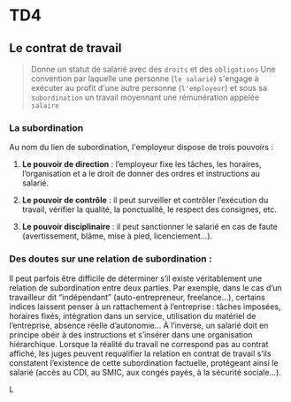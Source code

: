 # TD4 

## Le contrat de travail

> Donne un statut de salarié avec des `droits` et des `obligations`
> Une convention par laquelle une personne (`le salarié`) s'engage à exécuter au profit d'une autre personne (`l'employeur`) et sous sa `subordination` un travail moyennant une rémunération appelée `salaire`

### La subordination 
Au nom du lien de subordination, l'employeur dispose de trois pouvoirs :

1. **Le pouvoir de direction** : l’employeur fixe les tâches, les horaires, l’organisation et a le droit de donner des ordres et instructions au salarié.

2. **Le pouvoir de contrôle** : il peut surveiller et contrôler l’exécution du travail, vérifier la qualité, la ponctualité, le respect des consignes, etc.

3. **Le pouvoir disciplinaire** : il peut sanctionner le salarié en cas de faute (avertissement, blâme, mise à pied, licenciement…).

### Des doutes sur une relation de subordination : 
Il peut parfois être difficile de déterminer s’il existe véritablement une relation de subordination entre deux parties. Par exemple, dans le cas d’un travailleur dit “indépendant” (auto-entrepreneur, freelance…), certains indices laissent penser à un rattachement à l’entreprise : tâches imposées, horaires fixés, intégration dans un service, utilisation du matériel de l’entreprise, absence réelle d’autonomie… À l’inverse, un salarié doit en principe obéir à des instructions et s’insérer dans une organisation hiérarchique. Lorsque la réalité du travail ne correspond pas au contrat affiché, les juges peuvent requalifier la relation en contrat de travail s’ils constatent l’existence de cette subordination factuelle, protégeant ainsi le salarié (accès au CDI, au SMIC, aux congés payés, à la sécurité sociale…).

L